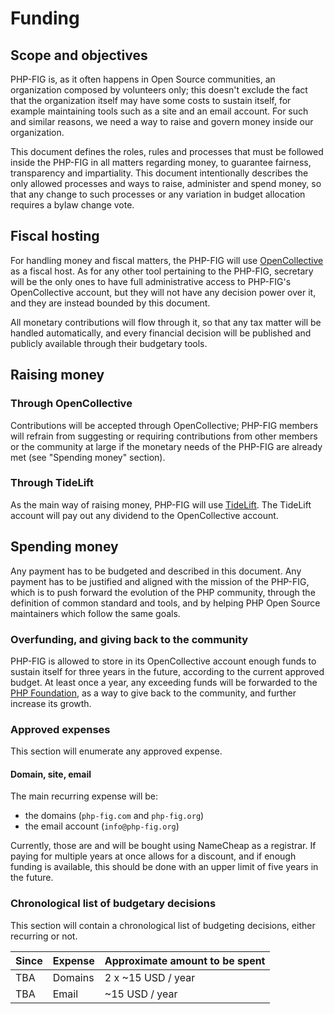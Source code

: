 # Funding

## Scope and objectives

PHP-FIG is, as it often happens in Open Source communities, an organization composed by volunteers only; this doesn't exclude the fact that the organization itself may have some costs to sustain itself, for example maintaining tools such as a site and an email account. For such and similar reasons, we need a way to raise and govern money inside our organization.

This document defines the roles, rules and processes that must be followed inside the PHP-FIG in all matters regarding money, to guarantee fairness, transparency and impartiality. This document intentionally describes the only allowed processes and ways to raise, administer and spend money, so that any change to such processes or any variation in budget allocation requires a bylaw change vote. 

## Fiscal hosting

For handling money and fiscal matters, the PHP-FIG will use [OpenCollective](https://opencollective.com/) as a fiscal host.
As for any other tool pertaining to the PHP-FIG, secretary will be the only ones to have full administrative access to PHP-FIG's OpenCollective account, but they will not have any decision power over it, and they are instead bounded by this document.

All monetary contributions will flow through it, so that any tax matter will be handled automatically, and every financial decision will be published and publicly available through their budgetary tools.

## Raising money

### Through OpenCollective

Contributions will be accepted through OpenCollective; PHP-FIG members will refrain from suggesting or requiring contributions from other members or the community at large if the monetary needs of the PHP-FIG are already met (see "Spending money" section).

### Through TideLift

As the main way of raising money, PHP-FIG will use [TideLift](https://tidelift.com/).
The TideLift account will pay out any dividend to the OpenCollective account.

## Spending money

Any payment has to be budgeted and described in this document. Any payment has to be justified and aligned with the mission of the PHP-FIG, which is to push forward the evolution of the PHP community, through the definition of common standard and tools, and by helping PHP Open Source maintainers which follow the same goals.

### Overfunding, and giving back to the community

PHP-FIG is allowed to store in its OpenCollective account enough funds to sustain itself for three years in the future, according to the current approved budget.
At least once a year, any exceeding funds will be forwarded to the [PHP Foundation](https://opencollective.com/phpfoundation), as a way to give back to the community, and further increase its growth.

### Approved expenses

This section will enumerate any approved expense.

#### Domain, site, email

The main recurring expense will be:
 * the domains (`php-fig.com` and `php-fig.org`)
 * the email account (`info@php-fig.org`)

Currently, those are and will be bought using NameCheap as a registrar.
If paying for multiple years at once allows for a discount, and if enough funding is available, this should be done with an upper limit of five years in the future.

### Chronological list of budgetary decisions

This section will contain a chronological list of budgeting decisions, either recurring or not.

| Since | Expense | Approximate amount to be spent |
|-------|---------|--------------------------------|
| TBA   | Domains | 2 x ~15 USD / year             |
| TBA   | Email   | ~15 USD / year                 |
